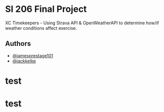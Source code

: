 # SI 206 Final Project

XC Timekeepers - Using Strava API & OpenWeatherAPI to determine how/if weather conditions affect exercise.

## Authors

- [@jamesprestage101](https://github.com/jamesprestage101)
- [@jackkelke](https://github.com/jackkelke)
# test
# test
